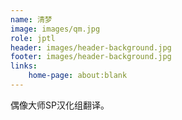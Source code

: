 ```yaml
---
name: 清梦
image: images/qm.jpg
role: jptl
header: images/header-background.jpg
footer: images/header-background.jpg
links:
    home-page: about:blank
---
```


偶像大师SP汉化组翻译。